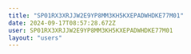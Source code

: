 ```yaml
---
title: "SP01RX3XRJJW2E9YP8MM3KH5KXEPADWHDKE77M01"
date: 2024-09-17T08:57:28.672Z
user: SP01RX3XRJJW2E9YP8MM3KH5KXEPADWHDKE77M01
layout: "users"
---
```

    